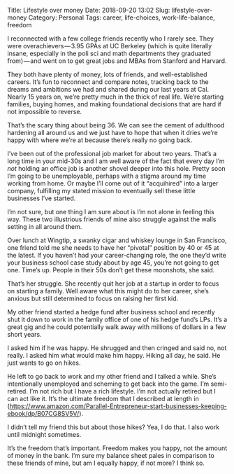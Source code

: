 Title: Lifestyle over money
Date: 2018-09-20 13:02
Slug: lifestyle-over-money
Category: Personal
Tags: career, life-choices, work-life-balance, freedom

I reconnected with a few college friends recently who I rarely see. They were overachievers — 3.95 GPAs at UC Berkeley (which is quite literally insane, especially in the poli sci and math departments they graduated from) — and went on to get great jobs and MBAs from Stanford and Harvard.

They both have plenty of money, lots of friends, and well-established careers. It’s fun to reconnect and compare notes, tracking back to the dreams and ambitions we had and shared during our last years at Cal. Nearly 15 years on, we’re pretty much in the thick of real life. We’re starting families, buying homes, and making foundational decisions that are hard if not impossible to reverse.

That’s the scary thing about being 36. We can see the cement of adulthood hardening all around us and we just have to hope that when it dries we’re happy with where we’re at because there’s really no going back.

I’ve been out of the professional job market for about two years. That’s a long time in your mid-30s and I am well aware of the fact that every day I’m *not* holding an office job is another shovel deeper into this hole. Pretty soon I’m going to be unemployable, perhaps with a stigma around my time working from home. Or maybe I’ll come out of it “acquihired” into a larger company, fulfilling my stated mission to eventually sell these little businesses I’ve started.

I’m not sure, but one thing I am sure about is I’m not alone in feeling this way. These two illustrious friends of mine also struggle against the walls setting in all around them.

Over lunch at Wingtip, a swanky cigar and whiskey lounge in San Francisco, one friend told me she needs to have her “pivotal” position by 40 or 45 at the latest. If you haven’t had your career-changing role, the one they’d write your business school case study about by age 45, you’re not going to get one. Time’s up. People in their 50s don’t get these moonshots, she said.

That’s her struggle. She recently quit her job at a startup in order to focus on starting a family. Well aware what this might do to her career, she’s anxious but still determined to focus on raising her first kid.

My other friend started a hedge fund after business school and recently shut it down to work in the family office of one of his hedge fund’s LPs. It’s a great gig and he could potentially walk away with millions of dollars in a few short years.

I asked him if he was happy. He shrugged and then cringed and said no, not really. I asked him what would make him happy. Hiking all day, he said. He just wants to go on hikes.

He left to go back to work and my other friend and I talked a while. She’s intentionally unemployed and scheming to get back into the game. I’m semi-retired. I’m not rich but I have a rich lifestyle. I’m not actually retired but I can act like it. It’s the ultimate freedom that I described at length in (https://www.amazon.com/Parallel-Entrepreneur-start-businesses-keeping-ebook/dp/B07CG8SV5V/).

I didn’t tell my friend this but about those hikes? Yea, I do that. I also work until midnight sometimes. 

It’s the freedom that’s important. Freedom makes you happy, not the amount of money in the bank. I’m sure my balance sheet pales in comparison to these friends of mine, but am I equally happy, if not more? I think so.